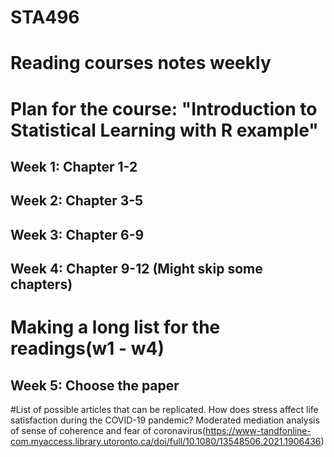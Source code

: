 # STA496
# Reading courses notes weekly
# Plan for the course: "Introduction to Statistical Learning with R example"
## Week 1: Chapter 1-2
## Week 2: Chapter 3-5
## Week 3: Chapter 6-9
## Week 4: Chapter 9-12 (Might skip some chapters)
# Making a long list for the readings(w1 - w4)
## Week 5: Choose the paper

#List of possible articles that can be replicated.
How does stress affect life satisfaction during the COVID-19 pandemic? Moderated mediation analysis of sense of coherence and fear of coronavirus(https://www-tandfonline-com.myaccess.library.utoronto.ca/doi/full/10.1080/13548506.2021.1906436)
